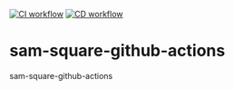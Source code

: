 [![CI workflow](https://github.com/kefei-pnnl/sam-square-github-actions/actions/workflows/square_workflow.yml/badge.svg?branch=main)](https://github.com/kefei-pnnl/sam-square-github-actions/actions/workflows/square_workflow.yml)
[![CD workflow](https://github.com/kefei-pnnl/sam-square-github-actions/actions/workflows/sam_workflow.yml/badge.svg?branch=main)](https://github.com/kefei-pnnl/sam-square-github-actions/actions/workflows/sam_workflow.yml)

# sam-square-github-actions
sam-square-github-actions
